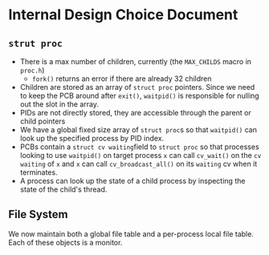 # Internal Design Choice Document

## `strut proc` 
 - There is a max number of children, currently  (the `MAX_CHILDS` macro in `proc.h`)
    - `fork()` returns an error if there are already 32 children
 - Children are stored as an array of `struct proc` pointers. Since we need to keep the PCB around after `exit()`, 
 `waitpid()` is responsible for nulling out the slot in the array.
 - PIDs are not directly stored, they are accessible through the parent or child pointers 
 - We have a global fixed size array of `struct proc`s so that `waitpid()` can look up the specified process by PID 
 index.
 - PCBs contain a `struct cv waiting`field to `struct proc` so that processes looking to use `waitpid()` on target process 
 `x` can call `cv_wait()` on the `cv waiting` of `x` and `x` can call `cv_broadcast_all()` on its `waiting` cv when it 
 terminates.
 - A process can look up the state of a child process by inspecting the state of the child's thread.
 
 
## File System
We now maintain both a global file table and a per-process local file table. Each of these objects is a monitor.



